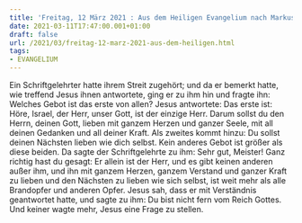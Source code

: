 ```yaml
---
title: 'Freitag, 12 März 2021 : Aus dem Heiligen Evangelium nach Markus - Mk 12,28b-34.'
date: 2021-03-11T17:47:00.001+01:00
draft: false
url: /2021/03/freitag-12-marz-2021-aus-dem-heiligen.html
tags: 
- EVANGELIUM
---
```


Ein Schriftgelehrter hatte ihrem Streit zugehört; und da er bemerkt hatte, wie treffend Jesus ihnen antwortete, ging er zu ihm hin und fragte ihn: Welches Gebot ist das erste von allen? Jesus antwortete: Das erste ist: Höre, Israel, der Herr, unser Gott, ist der einzige Herr. Darum sollst du den Herrn, deinen Gott, lieben mit ganzem Herzen und ganzer Seele, mit all deinen Gedanken und all deiner Kraft. Als zweites kommt hinzu: Du sollst deinen Nächsten lieben wie dich selbst. Kein anderes Gebot ist größer als diese beiden. Da sagte der Schriftgelehrte zu ihm: Sehr gut, Meister! Ganz richtig hast du gesagt: Er allein ist der Herr, und es gibt keinen anderen außer ihm, und ihn mit ganzem Herzen, ganzem Verstand und ganzer Kraft zu lieben und den Nächsten zu lieben wie sich selbst, ist weit mehr als alle Brandopfer und anderen Opfer. Jesus sah, dass er mit Verständnis geantwortet hatte, und sagte zu ihm: Du bist nicht fern vom Reich Gottes. Und keiner wagte mehr, Jesus eine Frage zu stellen.